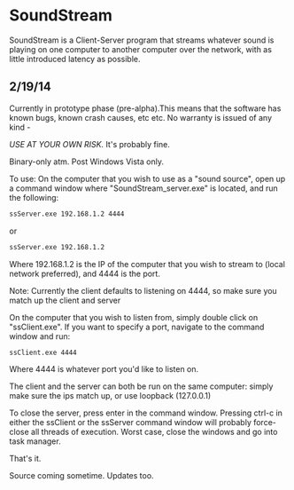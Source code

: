SoundStream
===========
SoundStream is a Client-Server program that streams whatever sound is playing on one computer to another computer over the network, with as little introduced latency as possible.


2/19/14
------------------
Currently in prototype phase (pre-alpha).This means that the software has known bugs, known crash causes, etc etc. No warranty is issued of any kind - 

_USE AT YOUR OWN RISK._
It's probably fine.

Binary-only atm. Post Windows Vista only.

To use:
On the computer that you wish to use as a "sound source", open up a command window where "SoundStream_server.exe" is located, and run the following:
```cmd
ssServer.exe 192.168.1.2 4444
```
or
```cmd
ssServer.exe 192.168.1.2
```
Where 192.168.1.2 is the IP of the computer that you wish to stream to (local network preferred), and 4444 is the port.

Note: Currently the client defaults to listening on 4444, so make sure you match up the client and server

On the computer that you wish to listen from, simply double click on "ssClient.exe". If you want to specify a port, navigate to the command window and run:
```cmd
ssClient.exe 4444
```
Where 4444 is whatever port you'd like to listen on.

The client and the server can both be run on the same computer: simply make sure the ips match up, or use loopback (127.0.0.1)

To close the server, press enter in the command window. Pressing ctrl-c in either the ssClient or the ssServer command window will probably force-close all threads of execution. Worst case, close the windows and go into task manager.


That's it.

Source coming sometime.
Updates too.
